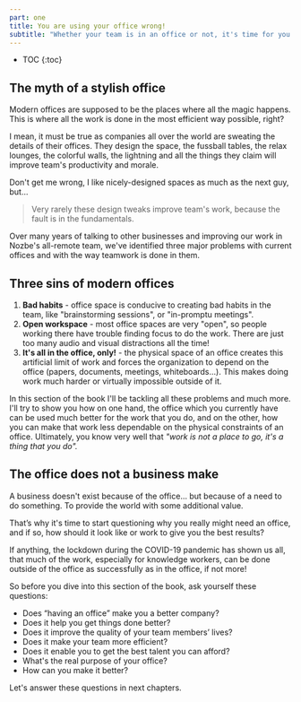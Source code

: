 ```yaml
---
part: one
title: You are using your office wrong!
subtitle: "Whether your team is in an office or not, it's time for you all to start working differently."
---
```


* TOC
{:toc}

## The myth of a stylish office

Modern offices are supposed to be the places where all the magic happens. This is where all the work is done in the most efficient way possible, right?

I mean, it must be true as companies all over the world are sweating the details of their offices. They design the space, the fussball tables, the relax lounges, the colorful walls, the lightning and all the things they claim will improve team's productivity and morale.

Don't get me wrong, I like nicely-designed spaces as much as the next guy, but...

> Very rarely these design tweaks improve team's work, because the fault is in the fundamentals.

Over many years of talking to other businesses and improving our work in Nozbe's all-remote team, we've identified three major problems with current offices and with the way teamwork is done in them.

## Three sins of modern offices

1. **Bad habits** - office space is conducive to creating bad habits in the team, like "brainstorming sessions", or "in-promptu meetings".
2. **Open workspace** - most office spaces are very "open", so people working there have trouble finding focus to do the work. There are just too many audio and visual distractions all the time!
3. **It's all in the office, only!** - the physical space of an office creates this artificial limit of work and forces the organization to depend on the office (papers, documents, meetings, whiteboards...). This makes doing work much harder or virtually impossible outside of it.

In this section of the book I'll be tackling all these problems and much more. I'll try to show you how on one hand, the office which you currently have can be used much better for the work that you do, and on the other, how you can make that work less dependable on the physical constraints of an office. Ultimately, you know very well that *"work is not a place to go, it's a thing that you do".*

## The office does not a business make

A business doesn't exist because of the office... but because of a need to do something. To provide the world with some additional value.

That’s why it's time to start questioning why you really might need an office, and if so, how should it look like or work to give you the best results?

If anything, the lockdown during the COVID-19 pandemic has shown us all, that much of the work, especially for knowledge workers, can be done outside of the office as successfully as in the office, if not more!

So before you dive into this section of the book, ask yourself these questions:

- Does “having an office” make you a better company?
- Does it help you get things done better?
- Does it improve the quality of your team members’ lives?
- Does it make your team more efficient?
- Does it enable you to get the best talent you can afford?
- What's the real purpose of your office?
- How can you make it better?

Let's answer these questions in next chapters.

